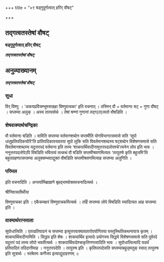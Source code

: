 +++
title = "०९ षड्गुपूर्णत्वात् हरिर् वौषट्"

+++


## तद्गत्वतस्तेषां वौषट्

**षड्गुपूर्णत्वात् हरिर् वौषट्**

***तद्गत्वतस्तेषां वौषट्***

## **अनुव्याख्यानम्**

 ***तद्गत्वतस्तेषां वौषट्***

### **सुधा**

विर् विष्णुः । ‘अकयप्रविसम्भूमसखहा विष्णुवाचका’ इति वचनात् । तस्मिन् वौ = वर्तमानाः षट् = गुणा वौषट् । सप्तम्या अलुक् । अस्य तात्पर्यार्थः । तेषां षण्णां गुणानां तद्ग(त)त्वतो वौषडिति ।

### **शेषवाक्यार्थचन्द्रिका**

वौ वर्तमानाः षडिति । वाविति सप्तम्या वर्तमानशब्देन सप्तमीति योगविभागात्समासे सति ‘सुपो धातुप्रतिपदिकयोरि’ति प्रातिपदिकावयवतया सुपो लुकि सति विवर्तमानशब्दस्य षट्शब्देन विशेषणसमासे सति विवर्तमानशब्दस्य यदुत्तरपदं वर्तमाना इति तस्य ‘शाकपार्थिवादीनामुत्तरपदलोपश्चे’त्यनेन लोप इति भावः । ननूत्तरपदलोपेऽपि विषडिति भवितव्यं तत्कथं वौ षडिति सप्तमीश्रवणमित्यतः ‘तत्पुरुषे कृति बहुलमि’ति बहुलग्रहणात्सप्तम्या अलुक्सम्भवाद्युक्तं वौषडिति सप्तमीश्रवणमित्याह सप्तम्या अलुगिति ।

### **परिमल**

इति वचनादिति । अन्तर्यामिब्राह्मणे बृहद्भाष्योक्तवचनादित्यर्थः ।

श्रीनिवासतीर्थीया

विष्णुवाचका इति । एकैकमक्षरं विष्णुवाचकमित्यर्थः । तर्हि सप्तम्या लोपे विषडिति स्यादित्यत आह सप्तम्या इति ।

### **वाक्यार्थरत्नमाला**

सुपोधात्विति । एतत्प्रतिपादनं च सप्तम्या इत्युत्तरवाक्यावतारोपयोगितया वस्तुस्थितिकथनायात्र कृतम् । शाकपार्थिवादीनामिति । सिद्धय इति शेषः । शाकपार्थिव इत्यादेः प्रयोगस्य सिद्धये विशेषणसमासे सति पूर्वपदे यदुत्तरं पदं तस्य लोपो भवतीत्यर्थः । शाकपार्थिवादेश्चाकृतिगणत्वादिति भावः । सुपोधात्वित्यादि यदर्थं प्रतिपादितं तदिदानीमाह । ननूत्तरपदेति । तत्पुरुष इति । कृतिपरपदेसति सप्तम्याबहुलृमतुक् स्यात् तत्पुरुष इति सूत्रार्थः । स्तंबेरमः कर्णेजप इत्याद्युदाहरणम् ॥


